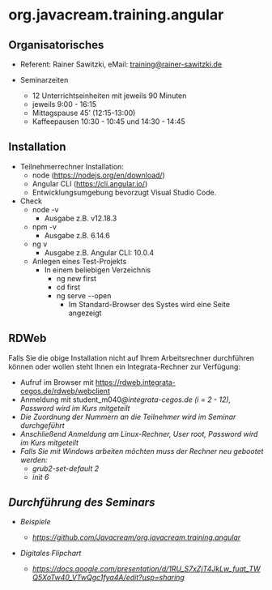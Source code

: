 # org.javacream.training.angular

## Organisatorisches

* Referent: Rainer Sawitzki, eMail: training@rainer-sawitzki.de

* Seminarzeiten
  * 12 Unterrichtseinheiten mit jeweils 90 Minuten
  * jeweils 9:00 - 16:15
  * Mittagspause 45’ (12:15-13:00)
  * Kaffeepausen 10:30 - 10:45 und 14:30 - 14:45

## Installation

* Teilnehmerrechner Installation: 
  * node (https://nodejs.org/en/download/)
  * Angular CLI (https://cli.angular.io/)
  * Entwicklungsumgebung bevorzugt Visual Studio Code. 
* Check
  * node -v
    * Ausgabe z.B. v12.18.3
  * npm -v 
    * Ausgabe z.B. 6.14.6
  * ng v
    * Ausgabe z.B. Angular CLI: 10.0.4
  * Anlegen eines Test-Projekts 
    * In einem beliebigen Verzeichnis  
      * ng new first
      * cd first
      * ng serve --open
        * Im Standard-Browser des Systes wird eine Seite angezeigt
## RDWeb

Falls Sie die obige Installation nicht auf Ihrem Arbeitsrechner durchführen können oder wollen steht Ihnen ein Integrata-Rechner zur Verfügung:

* Aufruf im Browser mit https://rdweb.integrata-cegos.de/rdweb/webclient
* Anmeldung mit student_m040<i>@integrata-cegos.de (i = 2 - 12), Password wird im Kurs mitgeteilt
 * Die Zuordnung der Nummern an die Teilnehmer wird im Seminar durchgeführt
* Anschließend Anmeldung am Linux-Rechner, User root, Password wird im Kurs mitgeteilt
 * Falls Sie mit Windows arbeiten möchten muss der Rechner neu gebootet werden:
   * grub2-set-default 2
   * init 6

## Durchführung des Seminars

* Beispiele
  * https://github.com/Javacream/org.javacream.training.angular

* Digitales Flipchart
  * https://docs.google.com/presentation/d/1RU_S7xZjT4JkLw_fuat_TWQ5XoTw40_VTwQgc1fya4A/edit?usp=sharing


